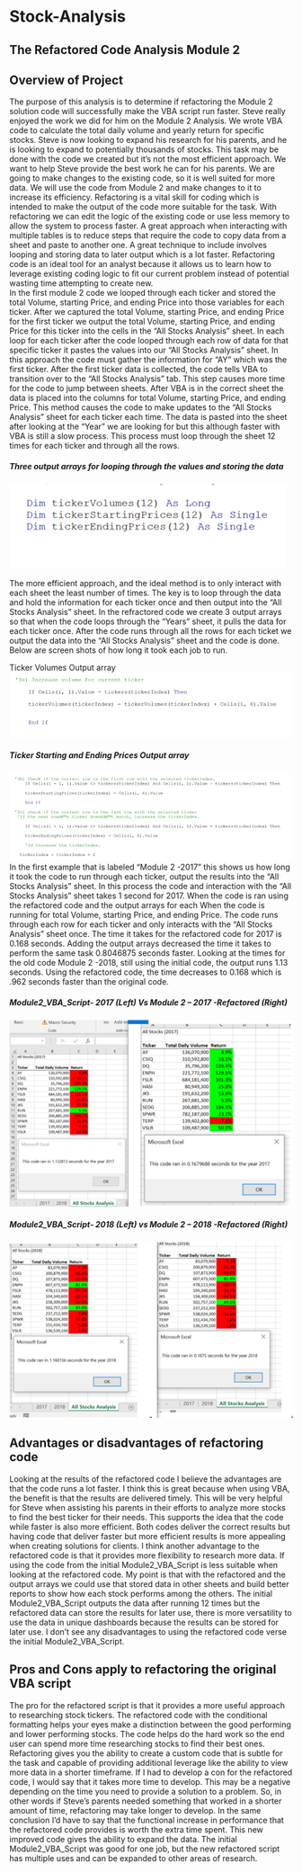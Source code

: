 # Stock-Analysis



## The Refactored Code Analysis Module 2

## Overview of Project
The purpose of this analysis is to determine if refactoring the Module 2 solution code will successfully make the VBA script run faster. Steve really enjoyed the work we did for him on the Module 2 Analysis. We wrote VBA code to calculate the total daily volume and yearly return for specific stocks.  Steve is now looking to expand his research for his parents, and he is looking to expand to potentially thousands of stocks. This task may be done with the code we created but it’s not the most efficient approach. We want to help Steve provide the best work he can for his parents. We are going to make changes to the existing code, so it is well suited for more data. 
We will use the code from Module 2 and make changes to it to increase its efficiency. Refactoring is a vital skill for coding which is intended to make the output of the code more suitable for the task. With refactoring we can edit the logic of the existing code or use less memory to allow the system to process faster. A great approach when interacting with multiple tables is to reduce steps that require the code to copy data from a sheet and paste to another one. A great technique to include involves looping and storing data to later output which is a lot faster. Refactoring code is an ideal tool for an analyst because it allows us to learn how to leverage existing coding logic to fit our current problem instead of potential wasting time attempting to create new.	
In the first module 2 code we looped through each ticker and stored the total Volume, starting Price, and ending Price into those variables for each ticker. After we captured the total Volume, starting Price, and ending Price for the first ticker we output the total Volume, starting Price, and ending Price for this ticker into the cells in the “All Stocks Analysis” sheet. In each loop for each ticker after the code looped through each row of data for that specific ticker it pastes the values into our “All Stocks Analysis” sheet.  In this approach the code must gather the information for “AY” which was the first ticker. After the first ticker data is collected, the code tells VBA to transition over to the “All Stocks Analysis” tab. This step causes more time for the code to jump between sheets. After VBA is in the correct sheet the data is placed into the columns for total Volume, starting Price, and ending Price. This method causes the code to make updates to the “All Stocks Analysis” sheet for each ticker each time. The data is pasted into the sheet after looking at the “Year” we are looking for but this although faster with VBA is still a slow process. This process must loop through the sheet 12 times for each ticker and through all the rows. 

##### Three output arrays for looping through the values and storing the data

![](Resources/Picture1.png)

The more efficient approach, and the ideal method is to only interact with each sheet the least number of times. The key is to loop through the data and hold the information for each ticker once and then output into the “All Stocks Analysis” sheet. In the refractored code we create 3 output arrays so that when the code loops through the “Years” sheet, it pulls the data for each ticker once. After the code runs through all the rows for each ticket we output the data into the “All Stocks Analysis” sheet and the code is done. Below are screen shots of how long it took each job to run. 



Ticker Volumes Output array
![](Resources/Picture2.png)







##### Ticker Starting and Ending Prices Output array
![](Resources/Picture3.png)
In the first example that is labeled “Module 2 -2017” this shows us how long it took the code to run through each ticker, output the results into the “All Stocks Analysis” sheet. In this process the code and interaction with the “All Stocks Analysis” sheet takes 1 second for 2017. When the code is ran using the refactored code and the output arrays for each When the code is running for total Volume, starting Price, and ending Price. The code runs through each row for each ticker and only interacts with the “All Stocks Analysis” sheet once. The time it takes for the refactored code for 2017 is 0.168 seconds. Adding the output arrays decreased the time it takes to perform the same task 0.8046875 seconds faster. Looking at the times for the old code Module 2 -2018, still using the initial code, the output runs 1.13 seconds. Using the refactored code, the time decreases to 0.168 which is .962 seconds faster than the original code. 







##### Module2_VBA_Script- 2017 (Left) Vs Module 2 – 2017 -Refactored (Right)
![](Resources/Original_2017_vs_Refactored_2017_Compare.PNG)









##### Module2_VBA_Script- 2018 (Left) vs Module 2 – 2018 -Refactored (Right)

![](Resources/Original_2018_vs_Refactored_2018.PNG) 

## Advantages or disadvantages of refactoring code
Looking at the results of the refactored code I believe the advantages are that the code runs a lot faster. I think this is great because when using VBA, the benefit is that the results are delivered timely. This will be very helpful for Steve when assisting his parents in their efforts to analyze more stocks to find the best ticker for their needs. This supports the idea that the code while faster is also more efficient. Both codes deliver the correct results but having code that deliver faster but more efficient results is more appealing when creating solutions for clients. I think another advantage to the refactored code is that it provides more flexibility to research more data. If using the code from the initial Module2_VBA_Script is less suitable when looking at the refactored code. My point is that with the refactored and the output arrays we could use that stored data in other sheets and build better reports to show how each stock performs among the others. The initial Module2_VBA_Script outputs the data after running 12 times but the refactored data can store the results for later use, there is more versatility to use the data in unique dashboards because the results can be stored for later use. I don’t see any disadvantages to using the refactored code verse the initial Module2_VBA_Script.


## Pros and Cons apply to refactoring the original VBA script
The pro for the refactored script is that it provides a more useful approach to researching stock tickers. The refactored code with the conditional formatting helps your eyes make a distinction between the good performing and lower performing stocks. The code helps do the hard work so the end user can spend more time researching stocks to find their best ones. Refactoring gives you the ability to create a custom code that is subtle for the task and capable of providing additional leverage like the ability to view more data in a shorter timeframe. If I had to develop a con for the refactored code, I would say that it takes more time to develop. This may be a negative depending on the time you need to provide a solution to a problem. So, in other words if Steve’s parents needed something that worked in a shorter amount of time, refactoring may take longer to develop. In the same conclusion I’d have to say that the functional increase in performance that the refactored code provides is worth the extra time spent. This new improved code gives the ability to expand the data.  The initial Module2_VBA_Script was good for one job, but the new refactored script has multiple uses and can be expanded to other areas of research.

